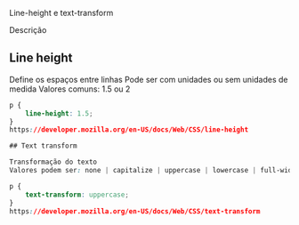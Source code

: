 Line-height e text-transform

Descrição

## Line height

Define os espaços entre linhas
Pode ser com unidades ou sem unidades de medida
Valores comuns: 1.5 ou 2

```css
p {
	line-height: 1.5;
}
https://developer.mozilla.org/en-US/docs/Web/CSS/line-height

## Text transform

Transformação do texto
Valores podem ser: none | capitalize | uppercase | lowercase | full-width | full-size-kana

p {
	text-transform: uppercase;
}
https://developer.mozilla.org/en-US/docs/Web/CSS/text-transform
